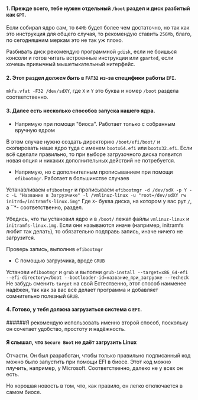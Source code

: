 #### 1. Прежде всего, тебе нужен отдельный `/boot` раздел и диск разбитый как `GPT`.

Если собирал ядро сам, то `64Mb` будет более чем достаточно, но так как это инструкция для общего случая,
то рекомендую ставить `256Mb`, благо, по сегодняшним меркам это не так уж плохо.

Разбивать диск рекомендую программной `gdisk`, если не боишься консоли и готов читать встроенные инструкции или `gparted`, если хочешь привычный мышетыкательный нитерфейс.

#### 2. Этот раздел *должен быть* в `FAT32` из-за специфики работы `EFI`.

`mkfs.vfat -F32 /dev/sdXY`, где `X` и `Y` это буква и номер `/boot` раздела соответственно.

#### 3. Далее есть несколько способов запуска нашего ядра.

  *  Напрямую при помощи "биоса". Работает только с собранным вручную ядром

В этом случае нужно создать директорию `/boot/efi/boot/` и скопировать наше ядро туда с именем `bootx64.efi` или `bootx32.efi`.
Если всё сделали правильно, то при выборе загрузочного диска появится новая опция и никаких дополнительных действий не потребуется.

  * Напрямую, но с дополнителным прописыванием при помощи `efibootmgr`. Работает в большинстве случаев
 
Устанавливаем `efibootmgr` и прописываем `efibootmgr -d /dev/sdX -p Y -c -L "Название в Загрузчике" -l /vmlinuz-linux -u "root=/dev/sdXY rw initrd=/initramfs-linux.img"`
Где `X`- буква диска, на котором у вас рут `/`, а ``*- соответственно, раздел.

Убедись, что ты установил ядро и в `/boot/` лежат файлы `vmlinuz-linux` и `initramfs-linux.img`.
Если они называются иначе (например, initramfs любит так делать), то обязательно подправь запись, иначе ничего не загрузится.

Проверь запись, выполнив `efibootmgr`

  * С помощью загрузчика, вроде `GRUB`
  
Установи `efibootmgr` и `grub` и выполни `grub-install --target=x86_64-efi --efi-directory=/boot --bootloader-id=название_при_загрузке --recheck`
Не забудь сменить `target` на свой
Естественно, этот способ наименее надёжен, так как за вас всё делает программа и добавляет сомнительно полезный `GRUB`.

#### 4. Готово, у тебя должна загрузиться система с `EFI`.

######Я рекомендую использовать именно второй способ, поскольку он сочетает удобство, простоту и надёжность.

#### Я слышал, что `Secure Boot` не даёт загрузить Linux

Отчасти. Он был разработан, чтобы только правильно подписанный код можно было запустить при помощи EFI в биосе. Этот код можно плучить, например, у Microsoft. Соответственно, далеко не у всех он есть.

Но хорошая новость в том, что, как правило, он легко отключается в самом биосе.
